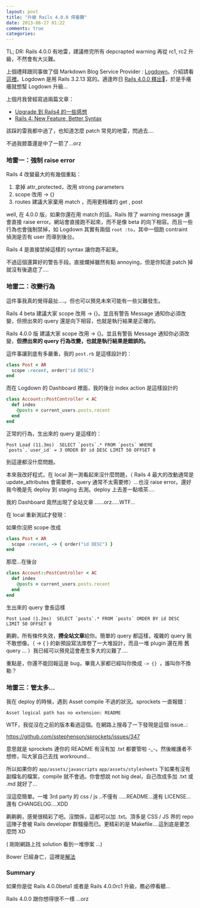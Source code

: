 ```yaml
---
layout: post
title: "升級 Rails 4.0.0 停看聽"
date: 2013-06-27 01:22
comments: true
categories: 
---
```


TL; DR: Rails 4.0.0 有地雷，建議修完所有 depcrapted warning 再從 rc1, rc2 升級，不然會有大災難。

上個禮拜跟同事做了個 Markdown Blog Service Provider : [Logdown](http://blog.logdown.com)。介紹請看[這裡](http://logdown.com/pages/about)。Logdown 是用 Rails 3.2.13 寫的。適逢昨日 [Rails 4.0.0 釋出](http://weblog.rubyonrails.org/2013/6/25/Rails-4-0-final/)，於是手癢癢就想幫 Logdown 升級…


上個月我曾經寫過兩篇文章：

* [Upgrade 到 Rails4 的一些感想](http://blog.xdite.net/posts/2013/05/04/upgrade-to-rails4/)
* [Rails 4: New Feature, Better Syntax](http://blog.xdite.net/posts/2013/05/04/rails4-new-feature/)

該踩的雷我都中過了，也知道怎麼 patch 常見的地雷，閃過去….

不過我膝蓋還是中了一箭了…orz

### 地雷一：強制 raise error

Rails 4 改變最大的有幾個重點：

1. 拿掉 attr_protected，改用 strong parameters
2. scope 改用 -> {}
3. routes 建議大家棄用 match ，而用更精確的 get , post


well, 在 4.0.0 版，如果你還在用 match 的話，Rails 除了 warning message 還會直接 raise error。網站會直接跑不起來，而不是像 beta 的向下相容。而且一些行為也會強制禁掉，如 Logdown 其實有兩個 `root :to`，其中一個跑 contraint 偵測是否有 user 而導到後台。

Rails 4 是直接禁掉這樣的 syntax 讓你跑不起來。


不過這個還算好的警告手段。直接爛掉雖然有點 annoying，但是你知道 patch 掉就沒有後遺症了....


### 地雷二：改變行為

這件事我真的覺得最扯....。但也可以預見未來可能有一些災難發生。

Rails 4 beta 建議大家 scope 改用 -> {}。並且有警告 Message 通知你必須改變，但撈出來的 query 還是向下相容，也就是執行結果是正確的。

Rails 4.0.0 版 建議大家 scope 改用 -> {}。並且有警告 Message 通知你必須改變，**但撈出來的 query 行為改變，也就是執行結果是錯誤的。**

這件事讓到底有多嚴重，我的 `post.rb` 是這樣設計的：


``` ruby
class Post < AR
  scope :recent, order("id DESC")
end
```

而在 Logdown 的 Dashboard 裡面，我的後台 index action 是這樣設計的

``` ruby
class Account::PostController < AC
  def index
    @posts = current_users.posts.recent
  end
end
```  

正常的行為，生出來的 query 是這樣的：


```
Post Load (11.3ms)  SELECT `posts`.* FROM `posts` WHERE `posts`.`user_id` = 3 ORDER BY id DESC LIMIT 50 OFFSET 0
```

到這邊都沒什麼問題。

本來我改好程式，在 local 測一測看起來沒什麼問題，（ Rails 4 最大的改動通常是 update_attributes 會需要修，query 通常不太需要修）…也沒 raise error。還好我今晚是先 deploy 到 staging 去測。deploy 上去差一點噴茶....

我的 Dashboard 竟然出現了全站文章 ……orz…..WTF…

在 local 重新測試才發現：

如果你沒把 scope 改成


``` ruby
class Post < AR
  scope :recent, -> { order("id DESC") }
end
```

那麼…在後台

``` ruby
class Account::PostController < AC
  def index
    @posts = current_users.posts.recent
  end
end
```  

生出來的 query 會長這樣 


```
Post Load (1.2ms)  SELECT `posts`.* FROM `posts` ORDER BY id DESC LIMIT 50 OFFSET 0
```

齁齁，所有條件失效，**撈全站文章**給你。簡單的 query 都這樣，複雜的 query 我不敢想像。（ -> { } 的新預設寫法席卷了一大堆設計，而且一堆 plugin 還在用 舊 query … ）我已經可以預見這會產生多大的災難了....

重點是，你還不能回報這是 bug，畢竟人家都已經叫你換成 `-> {} `，誰叫你不換勒？


### 地雷三：管太多…

我在 deploy 的時候，遇到 Asset compile 不過的狀況。sprockets 一直報錯：

```
Asset logical path has no extension: README
```

WTF，我從沒在之前的版本看過這個。在網路上搜尋了一下發現是這個 issue..:

<https://github.com/sstephenson/sprockets/issues/347>

意思就是 sprockets 連你的 README 有沒有加 .txt 都要管啦 -_-。然後維護者不想修，叫大家自己去找 workround…

所以如果你的 `app/assets/javascripts` `app/assets/stylesheets` 下如果有沒有副檔名的檔案，compile 就不會過。你會想說 not big deal，自己改成多加 .txt 或 .md 就好了…

沒這麼簡單。一堆 3rd party 的 css / js ..不僅有 …..README…還有 LICENSE…還有 CHANGELOG….XDD

齁齁齁，感覺很精彩了吧。沒關係，這都可以加 .txt。頂多是 CSS / JS 界的 repo 這陣子會被 Rails developer 群騷擾而已。更精彩的是 Makefile….這到底是要怎麼閃 XD

( 剛剛網路上找 solution 看到一堆慘案 …)

Bower 已經身亡，這裡是[解法](https://gist.github.com/afeld/5704079)


### Summary

如果你是從 Rails 4.0.0beta1 或者是 Rails 4.0.0rc1 升級，務必停看聽…

Rails 4.0.0 跟你想得很不一樣 …orz


